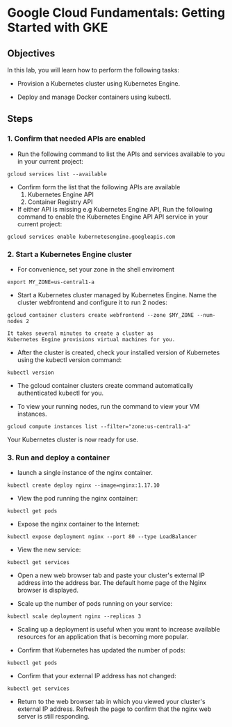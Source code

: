 # Google Cloud Fundamentals: Getting Started with GKE 

## Objectives

In this lab, you will learn how to perform the following tasks:

- Provision a Kubernetes cluster using Kubernetes Engine.

- Deploy and manage Docker containers using kubectl.

## Steps

### 1. Confirm that needed APIs are enabled

- Run the following command to list the APIs and services available to you in your current project:

```shell
gcloud services list --available
```
- Confirm form the list that the following APIs are available
    1. Kubernetes Engine API
    2. Container Registry API
- If either API is missing e.g Kubernetes Engine API, Run the following command to enable the Kubernetes Engine API API service in your current project:

```shell
gcloud services enable kubernetesengine.googleapis.com
```

### 2. Start a Kubernetes Engine cluster

- For convenience, set your zone in the shell enviroment

```shell
export MY_ZONE=us-central1-a
```

- Start a Kubernetes cluster managed by Kubernetes Engine. Name the cluster webfrontend and configure it to run 2 nodes:

```shell
gcloud container clusters create webfrontend --zone $MY_ZONE --num-nodes 2
```

```
It takes several minutes to create a cluster as
Kubernetes Engine provisions virtual machines for you.
```

- After the cluster is created, check your installed version of Kubernetes using the kubectl version command:

```shell
kubectl version
```

- The gcloud container clusters create command automatically authenticated kubectl for you.

- To view your running nodes, run the command to view your VM instances.

```shell
gcloud compute instances list --filter="zone:us-central1-a"
```

Your Kubernetes cluster is now ready for use.


### 3. Run and deploy a container

- launch a single instance of the nginx container.

```shell
kubectl create deploy nginx --image=nginx:1.17.10
```

- View the pod running the nginx container:

```shell
kubectl get pods
```

- Expose the nginx container to the Internet:

```shell
kubectl expose deployment nginx --port 80 --type LoadBalancer
```

- View the new service:

```shell
kubectl get services
```

- Open a new web browser tab and paste your cluster's external IP address into the address bar. The default home page of the Nginx browser is displayed.

- Scale up the number of pods running on your service:

```shell
kubectl scale deployment nginx --replicas 3
```

- Scaling up a deployment is useful when you want to increase available resources for an application that is becoming more popular.

- Confirm that Kubernetes has updated the number of pods:

```shell
kubectl get pods
```

- Confirm that your external IP address has not changed:

```shell
kubectl get services
```

- Return to the web browser tab in which you viewed your cluster's external IP address. Refresh the page to confirm that the nginx web server is still responding.
